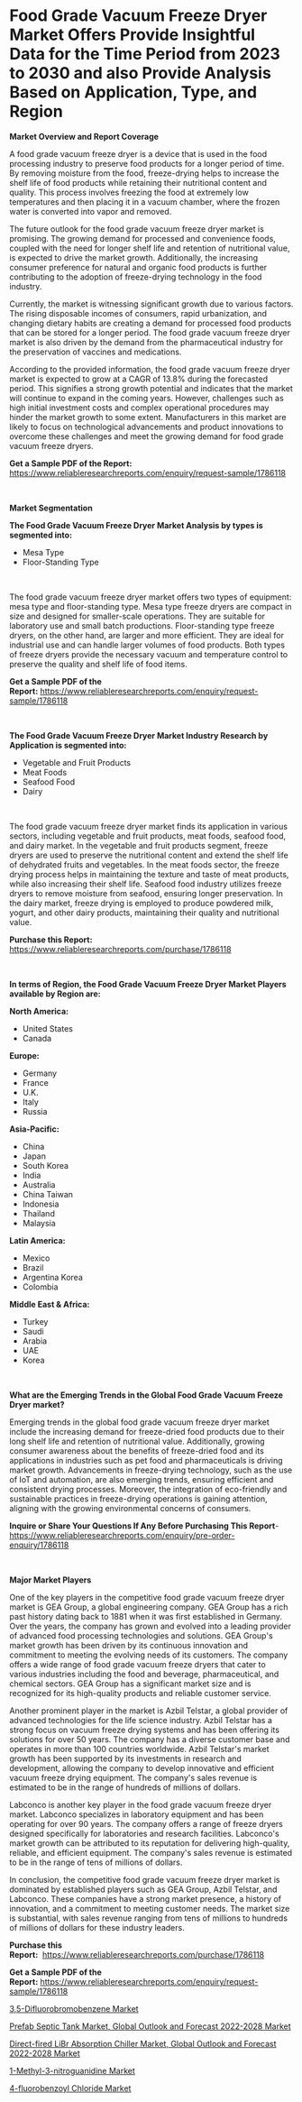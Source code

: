 <p><h1>Food Grade Vacuum Freeze Dryer Market Offers Provide Insightful Data for the Time Period from 2023 to 2030 and also Provide Analysis Based on Application, Type, and Region</h1></p><p><strong>Market Overview and Report Coverage</strong></p>
<p><p>A food grade vacuum freeze dryer is a device that is used in the food processing industry to preserve food products for a longer period of time. By removing moisture from the food, freeze-drying helps to increase the shelf life of food products while retaining their nutritional content and quality. This process involves freezing the food at extremely low temperatures and then placing it in a vacuum chamber, where the frozen water is converted into vapor and removed.</p><p>The future outlook for the food grade vacuum freeze dryer market is promising. The growing demand for processed and convenience foods, coupled with the need for longer shelf life and retention of nutritional value, is expected to drive the market growth. Additionally, the increasing consumer preference for natural and organic food products is further contributing to the adoption of freeze-drying technology in the food industry.</p><p>Currently, the market is witnessing significant growth due to various factors. The rising disposable incomes of consumers, rapid urbanization, and changing dietary habits are creating a demand for processed food products that can be stored for a longer period. The food grade vacuum freeze dryer market is also driven by the demand from the pharmaceutical industry for the preservation of vaccines and medications.</p><p>According to the provided information, the food grade vacuum freeze dryer market is expected to grow at a CAGR of 13.8% during the forecasted period. This signifies a strong growth potential and indicates that the market will continue to expand in the coming years. However, challenges such as high initial investment costs and complex operational procedures may hinder the market growth to some extent. Manufacturers in this market are likely to focus on technological advancements and product innovations to overcome these challenges and meet the growing demand for food grade vacuum freeze dryers.</p></p>
<p><strong>Get a Sample PDF of the Report:</strong> <a href="https://www.reliableresearchreports.com/enquiry/request-sample/1786118">https://www.reliableresearchreports.com/enquiry/request-sample/1786118</a></p>
<p>&nbsp;</p>
<p><strong>Market Segmentation</strong></p>
<p><strong>The Food Grade Vacuum Freeze Dryer Market Analysis by types is segmented into:</strong></p>
<p><ul><li>Mesa Type</li><li>Floor-Standing Type</li></ul></p>
<p>&nbsp;</p>
<p><p>The food grade vacuum freeze dryer market offers two types of equipment: mesa type and floor-standing type. Mesa type freeze dryers are compact in size and designed for smaller-scale operations. They are suitable for laboratory use and small batch productions. Floor-standing type freeze dryers, on the other hand, are larger and more efficient. They are ideal for industrial use and can handle larger volumes of food products. Both types of freeze dryers provide the necessary vacuum and temperature control to preserve the quality and shelf life of food items.</p></p>
<p><strong>Get a Sample PDF of the Report:</strong>&nbsp;<a href="https://www.reliableresearchreports.com/enquiry/request-sample/1786118">https://www.reliableresearchreports.com/enquiry/request-sample/1786118</a></p>
<p>&nbsp;</p>
<p><strong>The Food Grade Vacuum Freeze Dryer Market Industry Research by Application is segmented into:</strong></p>
<p><ul><li>Vegetable and Fruit Products</li><li>Meat Foods</li><li>Seafood Food</li><li>Dairy</li></ul></p>
<p>&nbsp;</p>
<p><p>The food grade vacuum freeze dryer market finds its application in various sectors, including vegetable and fruit products, meat foods, seafood food, and dairy market. In the vegetable and fruit products segment, freeze dryers are used to preserve the nutritional content and extend the shelf life of dehydrated fruits and vegetables. In the meat foods sector, the freeze drying process helps in maintaining the texture and taste of meat products, while also increasing their shelf life. Seafood food industry utilizes freeze dryers to remove moisture from seafood, ensuring longer preservation. In the dairy market, freeze drying is employed to produce powdered milk, yogurt, and other dairy products, maintaining their quality and nutritional value.</p></p>
<p><strong>Purchase this Report:</strong>&nbsp; <a href="https://www.reliableresearchreports.com/purchase/1786118">https://www.reliableresearchreports.com/purchase/1786118</a></p>
<p>&nbsp;</p>
<p><strong>In terms of Region, the Food Grade Vacuum Freeze Dryer Market Players available by Region are:</strong></p>
<p>
    <p> <strong> North America: </strong>
        <ul>
            <li>United States</li>
            <li>Canada</li>
        </ul>
        </p> 
    <p> <strong> Europe: </strong>
        <ul>
            <li>Germany</li>
            <li>France</li>
            <li>U.K.</li>
            <li>Italy</li>
            <li>Russia</li>
        </ul>
        </p> 
    <p> <strong> Asia-Pacific: </strong>
        <ul>
            <li>China</li>
            <li>Japan</li>
            <li>South Korea</li>
            <li>India</li>
            <li>Australia</li>
            <li>China Taiwan</li>
            <li>Indonesia</li>
            <li>Thailand</li>
            <li>Malaysia</li>
        </ul>
        </p> 
    <p> <strong> Latin America: </strong>
        <ul>
            <li>Mexico</li>
            <li>Brazil</li>
            <li>Argentina Korea</li>
            <li>Colombia</li>
        </ul>
        </p> 
    <p> <strong> Middle East & Africa: </strong>
        <ul>
            <li>Turkey</li>
            <li>Saudi</li>
            <li>Arabia</li>
            <li>UAE</li>
            <li>Korea</li>
        </ul>
    </p>
    </p>
<p>&nbsp;</p>
<p><strong>What are the Emerging Trends in the Global Food Grade Vacuum Freeze Dryer market?</strong></p>
<p><p>Emerging trends in the global food grade vacuum freeze dryer market include the increasing demand for freeze-dried food products due to their long shelf life and retention of nutritional value. Additionally, growing consumer awareness about the benefits of freeze-dried food and its applications in industries such as pet food and pharmaceuticals is driving market growth. Advancements in freeze-drying technology, such as the use of IoT and automation, are also emerging trends, ensuring efficient and consistent drying processes. Moreover, the integration of eco-friendly and sustainable practices in freeze-drying operations is gaining attention, aligning with the growing environmental concerns of consumers.</p></p>
<p><strong>Inquire or Share Your Questions If Any Before Purchasing This Report</strong>- <a href="https://www.reliableresearchreports.com/enquiry/pre-order-enquiry/1786118">https://www.reliableresearchreports.com/enquiry/pre-order-enquiry/1786118</a></p>
<p>&nbsp;</p>
<p><strong>Major Market Players</strong></p>
<p><p>One of the key players in the competitive food grade vacuum freeze dryer market is GEA Group, a global engineering company. GEA Group has a rich past history dating back to 1881 when it was first established in Germany. Over the years, the company has grown and evolved into a leading provider of advanced food processing technologies and solutions. GEA Group's market growth has been driven by its continuous innovation and commitment to meeting the evolving needs of its customers. The company offers a wide range of food grade vacuum freeze dryers that cater to various industries including the food and beverage, pharmaceutical, and chemical sectors. GEA Group has a significant market size and is recognized for its high-quality products and reliable customer service.</p><p>Another prominent player in the market is Azbil Telstar, a global provider of advanced technologies for the life science industry. Azbil Telstar has a strong focus on vacuum freeze drying systems and has been offering its solutions for over 50 years. The company has a diverse customer base and operates in more than 100 countries worldwide. Azbil Telstar's market growth has been supported by its investments in research and development, allowing the company to develop innovative and efficient vacuum freeze drying equipment. The company's sales revenue is estimated to be in the range of hundreds of millions of dollars.</p><p>Labconco is another key player in the food grade vacuum freeze dryer market. Labconco specializes in laboratory equipment and has been operating for over 90 years. The company offers a range of freeze dryers designed specifically for laboratories and research facilities. Labconco's market growth can be attributed to its reputation for delivering high-quality, reliable, and efficient equipment. The company's sales revenue is estimated to be in the range of tens of millions of dollars.</p><p>In conclusion, the competitive food grade vacuum freeze dryer market is dominated by established players such as GEA Group, Azbil Telstar, and Labconco. These companies have a strong market presence, a history of innovation, and a commitment to meeting customer needs. The market size is substantial, with sales revenue ranging from tens of millions to hundreds of millions of dollars for these industry leaders.</p></p>
<p><strong>Purchase this Report:</strong>&nbsp;&nbsp;<a href="https://www.reliableresearchreports.com/purchase/1786118">https://www.reliableresearchreports.com/purchase/1786118</a></p>
<p></p>
<p><strong>Get a Sample PDF of the Report:</strong>&nbsp;<a href="https://www.reliableresearchreports.com/enquiry/request-sample/1786118">https://www.reliableresearchreports.com/enquiry/request-sample/1786118</a></p>
<p><p><a href="https://www.linkedin.com/pulse/35-difluorobromobenzene-market-size-share-global-analysis/">3,5-Difluorobromobenzene Market</a></p><p><a href="https://medium.com/@adibooy632501/prefab-septic-tank-market-global-outlook-and-forecast-2022-2028-market-competitive-analysis-a1f622c0689b">Prefab Septic Tank Market, Global Outlook and Forecast 2022-2028 Market</a></p><p><a href="https://medium.com/@fitanstorm7845/direct-fired-libr-absorption-chiller-market-global-outlook-and-forecast-2022-2028-market-211e2e9e04e3">Direct-fired LiBr Absorption Chiller Market, Global Outlook and Forecast 2022-2028 Market</a></p><p><a href="https://www.linkedin.com/pulse/1-methyl-3-nitroguanidine-market-challenges-opportunities/">1-Methyl-3-nitroguanidine Market</a></p><p><a href="https://www.linkedin.com/pulse/4-fluorobenzoyl-chloride-market-size-2023-2030/">4-fluorobenzoyl Chloride Market</a></p></p>